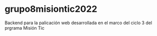 # grupo8misiontic2022
Backend para la palicación web desarrollada en el marco del ciclo 3 del prgrama Misión Tic
